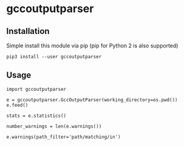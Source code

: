 # gccoutputparser

## Installation

Simple install this module via pip (pip for Python 2 is also supported)

```
pip3 install --user gccoutputparser
```


## Usage

```
import gccoutputparser

e = gccoutputparser.GccOutputParser(working_directory=os.pwd())
e.feed()

stats = e.statistics()

number_warnings = len(e.warnings())

e.warnings(path_filter='path/matching/in')

```

